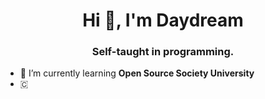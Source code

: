<h1 align="center">Hi 👋, I'm Daydream</h1>
<h3 align="center">Self-taught in programming.</h3>

- 🌱 I’m currently learning **Open Source Society University**
- &#x1f1e8;

<p align="left">
</p>
